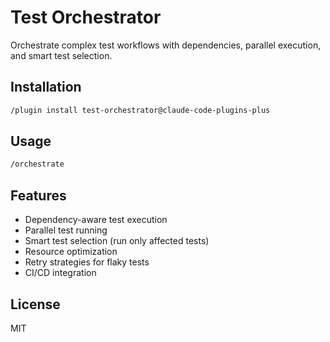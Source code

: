 # Test Orchestrator

Orchestrate complex test workflows with dependencies, parallel execution, and smart test selection.

## Installation
```bash
/plugin install test-orchestrator@claude-code-plugins-plus
```

## Usage
```bash
/orchestrate
```

## Features
- Dependency-aware test execution
- Parallel test running
- Smart test selection (run only affected tests)
- Resource optimization
- Retry strategies for flaky tests
- CI/CD integration

## License
MIT
